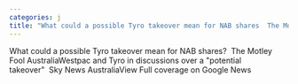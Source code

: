 ```yaml
---
categories: j
title: "What could a possible Tyro takeover mean for NAB shares  The Motley Fool Australia"
---
```

What could a possible Tyro takeover mean for NAB shares?&nbsp;&nbsp;The Motley Fool AustraliaWestpac and Tyro in discussions over a "potential takeover"&nbsp;&nbsp;Sky News AustraliaView Full coverage on Google News